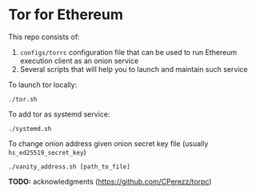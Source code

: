 # Tor for Ethereum

This repo consists of:
1. `configs/torrc` configuration file that can be used to run Ethereum execution client as an onion service
2. Several scripts that will help you to launch and maintain such service

To launch tor locally:
```
./tor.sh
```

To add tor as systemd service:
```
./systemd.sh
```

To change onion address given onion secret key file (usually `hs_ed25519_secret_key`)
```
./vanity_address.sh [path_to_file]
```

**TODO:** acknowledgments (https://github.com/CPerezz/torpc)
